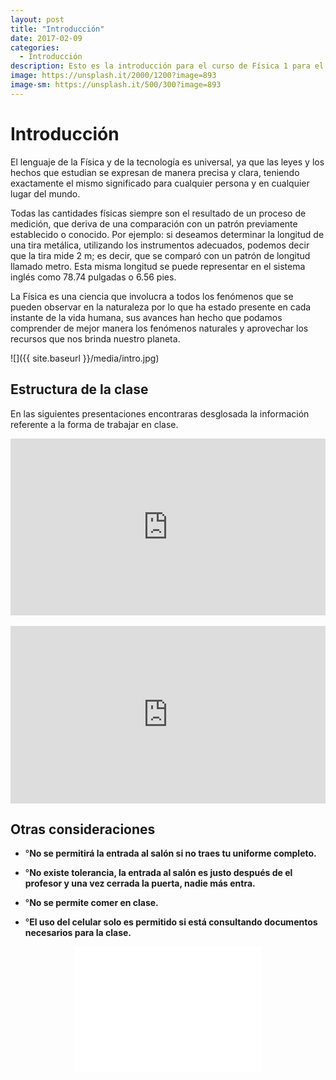 ```yaml
---
layout: post
title: "Introducción"
date: 2017-02-09
categories:
  - Introducción
description: Esto es la introducción para el curso de Física 1 para el CETyS 76
image: https://unsplash.it/2000/1200?image=893
image-sm: https://unsplash.it/500/300?image=893
---
```


Introducción 
=============

El lenguaje de la Física y de la tecnología es universal, ya que las leyes y los
hechos que estudian se expresan de manera precisa y clara, teniendo exactamente
el mismo significado para cualquier persona y en cualquier lugar del mundo.

Todas las cantidades físicas siempre son el resultado de un proceso de medición,
que deriva de una comparación con un patrón previamente establecido o conocido.
Por ejemplo: si deseamos determinar la longitud de una tira metálica, utilizando
los instrumentos adecuados, podemos decir que la tira mide 2 m; es decir, que se
comparó con un patrón de longitud llamado metro. Esta misma longitud se puede
representar en el sistema inglés como 78.74 pulgadas o 6.56 pies.

La Física es una ciencia que involucra a todos los fenómenos que se pueden
observar en la naturaleza por lo que ha estado presente en cada instante de la
vida humana, sus avances han hecho que podamos comprender de mejor manera los
fenómenos naturales y aprovechar los recursos que nos brinda nuestro planeta.

![]({{ site.baseurl }}/media/intro.jpg)

Estructura de la clase
--------

En las siguientes presentaciones encontraras desglosada la información referente a la forma de trabajar en clase.

<div style="position: relative;
            padding-bottom: 56.25%;
            height: 0;
            overflow: hidden;">
  <iframe style="position: absolute;
                  top:0;
                  left: 0;
                  width: 100%;
                  height: 100%;" id="iframe_container" frameborder="0" webkitallowfullscreen="" mozallowfullscreen="" allowfullscreen="" width="550" height="400" src="https://prezi.com/embed/ub2lyo7dhisb/?bgcolor=ffffff&amp;lock_to_path=0&amp;autoplay=0&amp;autohide_ctrls=0&amp;landing_data=bHVZZmNaNDBIWnNjdEVENDRhZDFNZGNIUE43MHdLNWpsdFJLb2ZHanI5aEF6SEt2SjUzR21pYlVDOGRsRmJLbHhRPT0&amp;landing_sign=9BVWC9eLehiCkDnRkspuMP-148mPl1QX079SuryOXZY"></iframe>
</div>
</br>
<div style="position: relative;
            padding-bottom: 56.25%;
            height: 0;
            overflow: hidden;">
  <iframe style="position: absolute;
                  top:0;
                  left: 0;
                  width: 100%;
                  height: 100%;" id="iframe_container" frameborder="0" webkitallowfullscreen="" mozallowfullscreen="" allowfullscreen="" width="550" height="400" src="https://prezi.com/embed/d1ouzjitq_sw/?bgcolor=ffffff&amp;lock_to_path=0&amp;autoplay=0&amp;autohide_ctrls=0&amp;landing_data=bHVZZmNaNDBIWnNjdEVENDRhZDFNZGNIUE43MHdLNWpsdFJLb2ZHanI5aEhwU1dJUzFjQTZsRVFweWtWZGM4dWJBPT0&amp;landing_sign=138t2hraRaHZxWEzg1q9DWNJlqj9M215qEXb-6Ije88"></iframe>
</div>

Otras consideraciones
--------

* °**No se permitirá la entrada al salón si no traes tu uniforme completo.**

* °**No existe tolerancia, la entrada al salón es justo después de el profesor y una vez cerrada la puerta, nadie más entra.**

* °**No se permite comer en clase.**

* °**El uso del celular solo es permitido si está consultando documentos necesarios para la clase.**

<center>
<iframe src="//giphy.com/embed/owLVW7M20P8xW?html5=true&hideSocial=true" width="300" height="200" frameborder="0" class="giphy-embed" allowfullscreen=""></iframe>
</center>